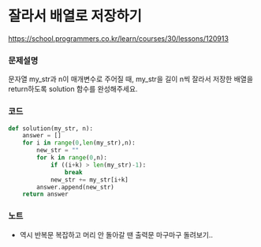 # 잘라서 배열로 저장하기

https://school.programmers.co.kr/learn/courses/30/lessons/120913

### 문제설명
문자열 my_str과 n이 매개변수로 주어질 때, my_str을 길이 n씩 잘라서 저장한 배열을 return하도록 solution 함수를 완성해주세요.

### 코드
```python
def solution(my_str, n):
    answer = []
    for i in range(0,len(my_str),n):
        new_str = ""
        for k in range(0,n):
            if ((i+k) > len(my_str)-1):
                break
            new_str += my_str[i+k]
        answer.append(new_str)
    return answer
```

### 노트
- 역시 반복문 복잡하고 머리 안 돌아갈 땐 출력문 마구마구 돌려보기..
